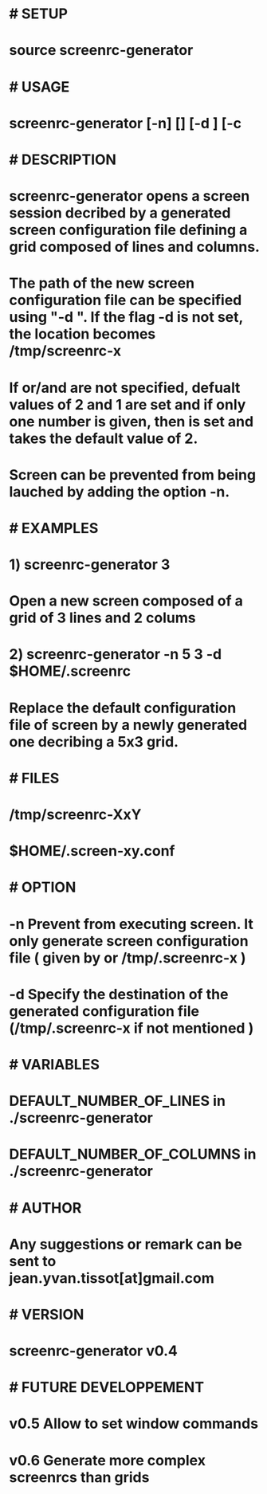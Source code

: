 # # SETUP
# 
# source screenrc-generator
# 
# # USAGE
# 
# screenrc-generator [-n] <X> [<Y>] [-d <PATH>] [-c <FILE WITH COMMAND LIST>
# 
# # DESCRIPTION
#  
# screenrc-generator opens a screen session decribed by a generated screen configuration file defining a grid composed of <X> lines and <Y> columns.
#
# The path of the new screen configuration file can be specified using "-d <PATH>". If the flag -d is not set, the location becomes /tmp/screenrc-<X>x<Y>
#
# If <X> or/and <Y> are not specified, defualt values of 2 and 1 are set and if only one number is given, then <X> is set and <Y> takes the default value of 2.
#
# Screen can be prevented from being lauched by adding the option -n.
#
# # EXAMPLES
#
# 1) screenrc-generator 3
#  
#    Open a new screen composed of a grid of 3 lines and 2 colums
#
# 2) screenrc-generator -n 5 3 -d $HOME/.screenrc
#
#    Replace the default configuration file of screen by a newly generated one decribing a 5x3 grid.
#
# # FILES
# 
# /tmp/screenrc-XxY
# $HOME/.screen-xy.conf
#
# # OPTION
#
# -n    Prevent from executing screen. It only generate screen configuration file ( given by <PATH> or /tmp/.screenrc-<X>x<Y> )

# -d <PATH>     Specify the destination of the generated configuration file (/tmp/.screenrc-<X>x<Y> if not mentioned )
#
# # VARIABLES
#
# DEFAULT_NUMBER_OF_LINES in ./screenrc-generator     
# DEFAULT_NUMBER_OF_COLUMNS in ./screenrc-generator
#
# # AUTHOR
#
# Any suggestions or remark can be sent to jean.yvan.tissot[at]gmail.com
#
# # VERSION
#
# screenrc-generator v0.4
#
#
# # FUTURE DEVELOPPEMENT
#
# v0.5  Allow to set window commands
# v0.6  Generate more complex screenrcs than grids

